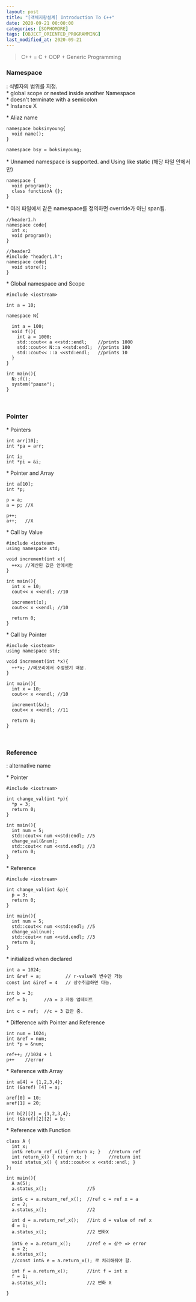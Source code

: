 ```yaml
---
layout: post
title: "[객체지향설계] Introduction To C++"
date: 2020-09-21 00:00:00
categories: [SOPHOMORE]
tags: [OBJECT_ORIENTED_PROGRAMMING]
last_modified_at: 2020-09-21
---
```


> C++ = C + OOP + Generic Programming

### Namespace

<p>
: 식별자의 범위를 지정.
<br>* global scope or nested inside another Namespace
<br>* doesn't terminate with a semicolon
<br>* Instance X
</p>

<p>* Aliaz name</p>

```{.cpp}
namespace boksinyoung{
  void name();
}

namespace bsy = boksinyoung;
```

<p>
* Unnamed namespace is supported. and Using like static (해당 파일 안에서만)
</p>

```{.cpp}
namespace {
  void program();
  class functionA {};
}
```

<p>
* 여러 파일에서 같은 namespace를 정의하면 override가 아닌 span됨.
</p>

```{.cpp}
//header1.h
namespace code{
  int x;
  void program();
}

//header2
#include "header1.h";
namespace code{
  void store();
}
```

<p>
* Global namespace and Scope
</p>

```{.cpp}
#include <iostream>

int a = 10;

namespace N{

  int a = 100;
  void f(){
    int a = 1000;
    std::cout<< a <<std::endl;    //prints 1000
    std::cout<< N::a <<std:endl;  //prints 100
    std::cout<< ::a <<std:endl;   //prints 10
  }
}

int main(){
  N::f();
  system("pause");
}

```

<br>

### Pointer

<p>* Pointers</p>

```{.cpp}
int arr[10];
int *pa = arr;

int i;
int *pi = &i;
```

<p>* Pointer and Array</p>

```{.cpp}
int a[10];
int *p;

p = a;
a = p; //X

p++;
a++;   //X
```

<p>* Call by Value</p>

```{.cpp}
#include <iosteam>
using namespace std;

void increment(int x){
  ++x; //계산된 값은 안에서만
}

int main(){
  int x = 10;
  cout<< x <<endl; //10

  increment(x);
  cout<< x <<endl; //10

  return 0;
}
```

<p>* Call by Pointer</p>

```{.cpp}
#include <iosteam>
using namespace std;

void increment(int *x){
  ++*x; //메모리에서 수정했기 때문.
}

int main(){
  int x = 10;
  cout<< x <<endl; //10

  increment(&x);
  cout<< x <<endl; //11

  return 0;
}
```

<br>

### Reference

<p>: alternative name</p>

<p>* Pointer</p>

```{.cpp}
#include <iostream>

int change_val(int *p){
  *p = 3;
  return 0;
}

int main(){
  int num = 5;
  std::cout<< num <<std:endl; //5
  change_val(&num);
  std::cout<< num <<std.endl; //3
  return 0;
}
```

<p>* Reference</p>

```{.cpp}
#include <iostream>

int change_val(int &p){
  p = 3;
  return 0;
}

int main(){
  int num = 5;
  std::cout<< num <<std:endl; //5
  change_val(num);
  std::cout<< num <<std.endl; //3
  return 0;
}
```

<p>
* initialized when declared
</p>

```{.cpp}
int a = 1024;
int &ref = a;         // r-value에 변수만 가능
const int &iref = 4   // 상수취급하면 다능.

int b = 3;
ref = b;      //a = 3 자동 업데이트

int c = ref;  //c = 3 값만 줌.
```

<p>* Difference with Pointer and Reference</p>

```{.cpp}
int num = 1024;
int &ref = num;
int *p = &num;

ref++; //1024 + 1
p++    //error
```

<p>* Reference with Array</p>

```{.cpp}
int a[4] = {1,2,3,4};
int (&aref) [4] = a;

aref[0] = 10;
aref[1] = 20;

int b[2][2] = {1,2,3,4};
int (&bref)[2][2] = b;
```

<p>* Reference with Function</p>

```{.cpp}
class A {
  int x;
  int& return_ref_x() { return x; }   //return ref
  int return_x() { return x; }        //return int
  void status_x() { std::cout<< x <<std::endl; }
};

int main(){
  A a(5);
  a.status_x();               //5

  int& c = a.return_ref_x();  //ref c = ref x = a
  c = 2;
  a.status_x();               //2

  int d = a.return_ref_x();   //int d = value of ref x
  d = 1;
  a.status_x();               //2 변화X

  int& e = a.return_x();      //ref e = 상수 => error
  e = 2;
  a.status_x();
  //const int& e = a.return_x(); 로 처리해줘야 함.

  int f = a.return_x();       //int f = int x
  f = 1;
  a.status_x();               //2 변화 X

}
```

<br>
<br>



